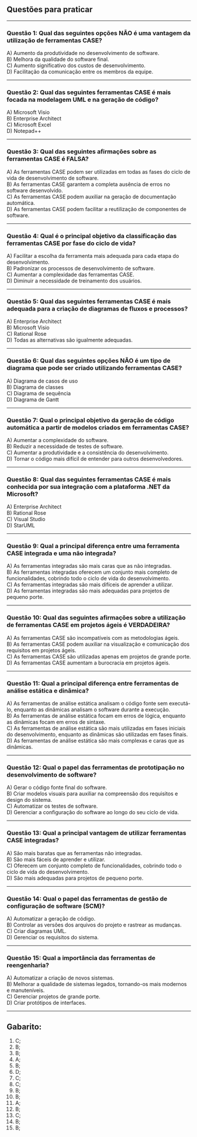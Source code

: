 ## Questões para praticar

---

### Questão 1: Qual das seguintes opções NÃO é uma vantagem da utilização de ferramentas CASE?

A) Aumento da produtividade no desenvolvimento de software.  
B) Melhora da qualidade do software final.  
C) Aumento significativo dos custos de desenvolvimento.  
D) Facilitação da comunicação entre os membros da equipe.

---

### Questão 2: Qual das seguintes ferramentas CASE é mais focada na modelagem UML e na geração de código?

A) Microsoft Visio  
B) Enterprise Architect  
C) Microsoft Excel  
D) Notepad++

---

### Questão 3: Qual das seguintes afirmações sobre as ferramentas CASE é FALSA?

A) As ferramentas CASE podem ser utilizadas em todas as fases do ciclo de vida de desenvolvimento de software.  
B) As ferramentas CASE garantem a completa ausência de erros no software desenvolvido.  
C) As ferramentas CASE podem auxiliar na geração de documentação automática.  
D) As ferramentas CASE podem facilitar a reutilização de componentes de software.

---

### Questão 4: Qual é o principal objetivo da classificação das ferramentas CASE por fase do ciclo de vida?

A) Facilitar a escolha da ferramenta mais adequada para cada etapa do desenvolvimento.  
B) Padronizar os processos de desenvolvimento de software.  
C) Aumentar a complexidade das ferramentas CASE.  
D) Diminuir a necessidade de treinamento dos usuários.

---

### Questão 5: Qual das seguintes ferramentas CASE é mais adequada para a criação de diagramas de fluxos e processos?

A) Enterprise Architect  
B) Microsoft Visio  
C) Rational Rose  
D) Todas as alternativas são igualmente adequadas.

---

### Questão 6: Qual das seguintes opções NÃO é um tipo de diagrama que pode ser criado utilizando ferramentas CASE?

A) Diagrama de casos de uso  
B) Diagrama de classes  
C) Diagrama de sequência  
D) Diagrama de Gantt

---

### Questão 7: Qual o principal objetivo da geração de código automática a partir de modelos criados em ferramentas CASE?

A) Aumentar a complexidade do software.  
B) Reduzir a necessidade de testes de software.  
C) Aumentar a produtividade e a consistência do desenvolvimento.  
D) Tornar o código mais difícil de entender para outros desenvolvedores.

---

### Questão 8: Qual das seguintes ferramentas CASE é mais conhecida por sua integração com a plataforma .NET da Microsoft?

A) Enterprise Architect  
B) Rational Rose  
C) Visual Studio  
D) StarUML

---

### Questão 9: Qual a principal diferença entre uma ferramenta CASE integrada e uma não integrada?

A) As ferramentas integradas são mais caras que as não integradas.  
B) As ferramentas integradas oferecem um conjunto mais completo de funcionalidades, cobrindo todo o ciclo de vida do desenvolvimento.  
C) As ferramentas integradas são mais difíceis de aprender a utilizar.  
D) As ferramentas integradas são mais adequadas para projetos de pequeno porte.

---

### Questão 10: Qual das seguintes afirmações sobre a utilização de ferramentas CASE em projetos ágeis é VERDADEIRA?

A) As ferramentas CASE são incompatíveis com as metodologias ágeis.  
B) As ferramentas CASE podem auxiliar na visualização e comunicação dos requisitos em projetos ágeis.  
C) As ferramentas CASE são utilizadas apenas em projetos de grande porte.  
D) As ferramentas CASE aumentam a burocracia em projetos ágeis.

---

### Questão 11: Qual a principal diferença entre ferramentas de análise estática e dinâmica?

A) As ferramentas de análise estática analisam o código fonte sem executá-lo, enquanto as dinâmicas analisam o software durante a execução.  
B) As ferramentas de análise estática focam em erros de lógica, enquanto as dinâmicas focam em erros de sintaxe.  
C) As ferramentas de análise estática são mais utilizadas em fases iniciais do desenvolvimento, enquanto as dinâmicas são utilizadas em fases finais.  
D) As ferramentas de análise estática são mais complexas e caras que as dinâmicas.

---

### Questão 12: Qual o papel das ferramentas de prototipação no desenvolvimento de software?

A) Gerar o código fonte final do software.  
B) Criar modelos visuais para auxiliar na compreensão dos requisitos e design do sistema.  
C) Automatizar os testes de software.  
D) Gerenciar a configuração do software ao longo do seu ciclo de vida.

---

### Questão 13: Qual a principal vantagem de utilizar ferramentas CASE integradas?

A) São mais baratas que as ferramentas não integradas.  
B) São mais fáceis de aprender e utilizar.  
C) Oferecem um conjunto completo de funcionalidades, cobrindo todo o ciclo de vida do desenvolvimento.  
D) São mais adequadas para projetos de pequeno porte.

---

### Questão 14: Qual o papel das ferramentas de gestão de configuração de software (SCM)?

A) Automatizar a geração de código.  
B) Controlar as versões dos arquivos do projeto e rastrear as mudanças.  
C) Criar diagramas UML.  
D) Gerenciar os requisitos do sistema.

---

### Questão 15: Qual a importância das ferramentas de reengenharia?

A) Automatizar a criação de novos sistemas.  
B) Melhorar a qualidade de sistemas legados, tornando-os mais modernos e manuteníveis.  
C) Gerenciar projetos de grande porte.  
D) Criar protótipos de interfaces.

---

## Gabarito:

1) C;
2) B;
3) B;
4) A;
5) B;
6) D;
7) C;
8) C;
9) B;
10) B;
11) A;
12) B;
13) C;
14) B;
15) B;
